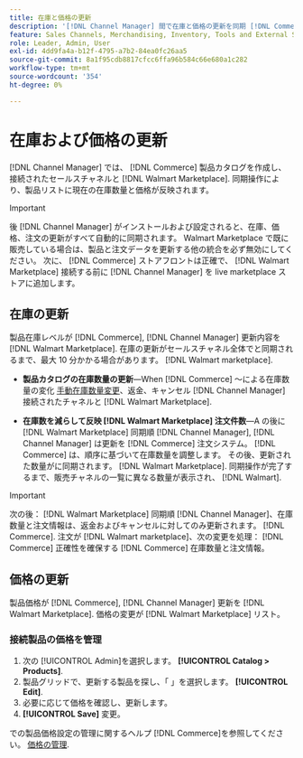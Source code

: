 ```yaml
---
title: 在庫と価格の更新
description: '[!DNL Channel Manager] 間で在庫と価格の更新を同期 [!DNL Commerce] 保存し、 [!DNL Walmart Marketplace] を使用して、 [!DNL Commerce] 管理者'
feature: Sales Channels, Merchandising, Inventory, Tools and External Services
role: Leader, Admin, User
exl-id: 4dd9fa4a-b12f-4795-a7b2-84ea0fc26aa5
source-git-commit: 8a1f95cdb8817cfcc6ffa96b584c66e680a1c282
workflow-type: tm+mt
source-wordcount: '354'
ht-degree: 0%

---
```


# 在庫および価格の更新

[!DNL Channel Manager] では、 [!DNL Commerce] 製品カタログを作成し、接続されたセールスチャネルと [!DNL Walmart Marketplace]. 同期操作により、製品リストに現在の在庫数量と価格が反映されます。


>[!IMPORTANT]
>
>後 [!DNL Channel Manager] がインストールおよび設定されると、在庫、価格、注文の更新がすべて自動的に同期されます。 Walmart Marketplace で既に販売している場合は、製品と注文データを更新する他の統合を必ず無効にしてください。 次に、 [!DNL Commerce] ストアフロントは正確で、 [!DNL Walmart Marketplace] 接続する前に [!DNL Channel Manager] を live marketplace ストアに追加します。


## 在庫の更新

製品在庫レベルが [!DNL Commerce], [!DNL Channel Manager] 更新内容を [!DNL Walmart Marketplace]. 在庫の更新がセールスチャネル全体でと同期されるまで、最大 10 分かかる場合があります。 [!DNL Walmart marketplace].

* **製品カタログの在庫数量の更新**—When [!DNL Commerce] ～による在庫数量の変化 [手動在庫数量変更](https://experienceleague.adobe.com/docs/commerce-admin/inventory/quantities/quantities-assign-per-product.html)、返金、キャンセル [!DNL Channel Manager] 接続されたチャネルと [!DNL Walmart Marketplace].

* **在庫数を減らして反映 [!DNL Walmart Marketplace] 注文件数**—A の後に [!DNL Walmart Marketplace] 同期順 [!DNL Channel Manager], [!DNL Channel Manager] は更新を [!DNL Commerce] 注文システム。 [!DNL Commerce] は、順序に基づいて在庫数量を調整します。 その後、更新された数量がに同期されます。 [!DNL Walmart Marketplace]. 同期操作が完了するまで、販売チャネルの一覧に異なる数量が表示され、 [!DNL Walmart].

>[!IMPORTANT]
>
>次の後： [!DNL Walmart Marketplace] 同期順 [!DNL Channel Manager]、在庫数量と注文情報は、返金およびキャンセルに対してのみ更新されます。 [!DNL Commerce]. 注文が [!DNL Walmart marketplace]、次の変更を処理： [!DNL Commerce] 正確性を確保する [!DNL Commerce] 在庫数量と注文情報。

## 価格の更新

製品価格が [!DNL Commerce], [!DNL Channel Manager] 更新を [!DNL Walmart Marketplace]. 価格の変更が [!DNL Walmart Marketplace] リスト。

### 接続製品の価格を管理

1. 次の [!UICONTROL Admin]を選択します。 **[!UICONTROL Catalog > Products]**.
1. 製品グリッドで、更新する製品を探し、「 」を選択します。 **[!UICONTROL Edit]**.
1. 必要に応じて価格を確認し、更新します。
1. **[!UICONTROL Save]** 変更。

での製品価格設定の管理に関するヘルプ [!DNL Commerce]を参照してください。 [価格の管理](https://experienceleague.adobe.com/docs/commerce-admin/catalog/products/pricing/pricing-advanced.html).
